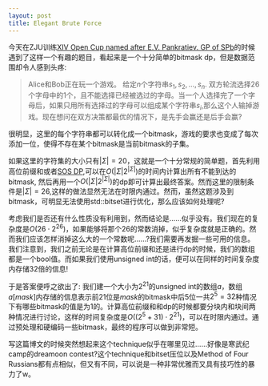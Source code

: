 ```yaml
---
layout: post
title: Elegant Brute Force
---
```


今天在ZJU训练[XIV Open Cup named after E.V. Pankratiev. GP of SPb](http://opentrains.snarknews.info/~ejudge/team.cgi?contest_id=010231)的时候遇到了这样一个有趣的题目，看起来是一个十分简单的bitmask dp，但是数据范围却令人感到头疼:

> Alice和Bob正在玩一个游戏。 给定$n$个字符串$s_1,s_2,\dots,s_n$. 双方轮流选择$26$个字母中的$1$个，且不能选择已经被选过的字母。当一个人选择完了一个字母后，如果只用所有选择过的字母可以组成某个字符串$s_i$,那么这个人输掉游戏。现在想问在双方决策都最优的情况下，是先手会赢还是后手会赢?

很明显，这里的每个字符串都可以转化成一个bitmask，游戏的要求也变成了每次添加一位，使得不存在某个bitmask是当前bitmask的子集。

如果这里的字符集的大小只有$\vert \Sigma \vert=20$，这就是一个十分常规的简单题，首先利用高位前缀和或者[SOS DP](http://codeforces.com/blog/entry/45223),可以在$O(\vert \Sigma \vert2^{\vert \Sigma\vert})$的时间内计算出所有不能到达的bitmask, 然后再用一个$O(\vert \Sigma \vert2^{\vert \Sigma\vert})$的dp即可计算出最终答案。然而这里的限制条件是$\vert \Sigma \vert=26$,这样的做法显然无法在时限内通过。然而，虽然这题涉及到bitmask，可明显无法使用std::bitset进行优化，那么应该如何处理呢?

考虑我们是否还有什么性质没有利用到，然而结论是......似乎没有。我们现在的复杂度是$O(26\cdot 2^{26})$，如果能够将那个$26$的常数消掉，似乎复杂度就是正确的。然而我们应该怎样消掉这么大的一个常数呢......?我们需要再发掘一些可用的信息。我们注意到，我们之前无论是在计算高位前缀和还是进行dp的时候，我们的数组都是一个bool值。而如果我们使用unsigned int的话，便可以在同样的时间复杂度内存储32倍的信息!

于是答案便呼之欲出了: 我们建一个大小为$2^{21}$的unsigned int的数组$a$，数组$a[mask]$内存储的信息表示前21位是$mask$的bitmask中后$5$位一共$2^5=32$种情况下有哪些bitmask的值是为$1$的。计算高位前缀和和dp的时候都要分块内和块间两种情况进行讨论，这样的时间复杂度是$O((2^5+31)\cdot2^{21})$，可以在时限内通过。通过预处理和硬编码一些bitmask，最终的程序可以做到非常短。

写这篇博文的时候突然想起来这个technique似乎在哪里见过......好像是寒武纪camp的dreamoon contest?这个technique和bitset压位以及Method of Four Russians都有点相似，但又有不同，可以说是一种非常优雅而又具有技巧性的暴力了w。